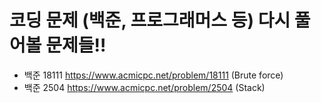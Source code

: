 # 코딩 문제 (백준, 프로그래머스 등) 다시 풀어볼 문제들!! 

- 백준 18111 https://www.acmicpc.net/problem/18111  (Brute force) 
- 백준 2504 https://www.acmicpc.net/problem/2504 (Stack)
